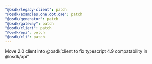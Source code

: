 ```yaml
---
"@osdk/legacy-client": patch
"@osdk/examples.one.dot.one": patch
"@osdk/generator": patch
"@osdk/gateway": patch
"@osdk/client": patch
"@osdk/api": patch
"@osdk/cli": patch
---
```


Move 2.0 client into @osdk/client to fix typescript 4.9 compatability in @osdk/api"
